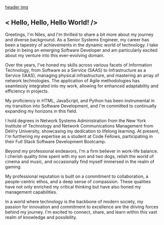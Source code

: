 [header img](img/linkedin_banner.jpg)

## < Hello, Hello, Hello World! />

Greetings, I'm Niles, and I'm thrilled to share a bit more about my journey and diverse background. As a Senior Systems Engineer, my career has been a tapestry of achievements in the dynamic world of technology. I take pride in being an emerging Software Developer and am particularly excited about my venture into this ever-evolving domain.

Over the years, I've honed my skills across various facets of Information Technology, from Software as a Service (SAAS) to Infrastructure as a Service (IAAS), managing physical infrastructure, and mastering an array of network technologies. The application of Agile methodologies has seamlessly integrated into my work, allowing for enhanced adaptability and efficiency in projects.

My proficiency in HTML, JavaScript, and Python has been instrumental in my transition into Software Development, and I'm committed to continually expanding my horizons in this field.

I hold degrees in Network Systems Administration from the New York Institute of Technology and Network Communications Management from DeVry University, showcasing my dedication to lifelong learning. At present, I'm furthering my expertise as a student at Code Fellows, participating in their Full Stack Software Development Bootcamp.

Beyond my professional endeavors, I'm a firm believer in work-life balance. I cherish quality time spent with my son and two dogs, relish the world of cinema and music, and occasionally find myself immersed in the realm of gaming.

My professional reputation is built on a commitment to collaboration, a people-centric ethos, and a deep sense of compassion. These qualities have not only enriched my critical thinking but have also honed my management capabilities.

In a world where technology is the backbone of modern society, my passion for innovation and commitment to excellence are the driving forces behind my journey. I'm excited to connect, share, and learn within this vast realm of knowledge and possibility.
